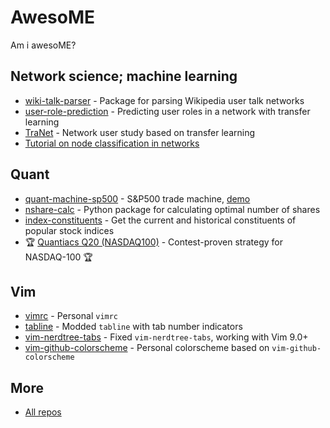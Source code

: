 # AwesoME

Am i awesoME?

## Network science; machine learning

* [wiki-talk-parser](https://github.com/yfiua/wiki-talk-parser) - Package for parsing Wikipedia user talk networks
* [user-role-prediction](https://github.com/yfiua/user-role-prediction) - Predicting user roles in a network with transfer learning
* [TraNet](https://github.com/yfiua/TraNet) - Network user study based on transfer learning
* [Tutorial on node classification in networks](https://github.com/yfiua/tutorial-node-classification)

## Quant

* [quant-machine-sp500](https://github.com/yfiua/quant-machine-sp500) - S&P500 trade machine, [demo](https://yfiua.github.io/quant-machine-sp500/index-en.html)
* [nshare-calc](https://github.com/yfiua/nshare-calc) - Python package for calculating optimal number of shares
* [index-constituents](https://github.com/yfiua/index-constituents) - Get the current and historical constituents of popular stock indices
* 🏆 [Quantiacs Q20 (NASDAQ100)](https://quantiacs.com/statistic/15136749) - Contest-proven strategy for NASDAQ-100 🏆

## Vim

* [vimrc](https://github.com/yfiua/vimrc) - Personal ```vimrc```
* [tabline](https://github.com/yfiua/tabline.vim) - Modded ```tabline``` with tab number indicators
* [vim-nerdtree-tabs](https://github.com/yfiua/vim-nerdtree-tabs) - Fixed ```vim-nerdtree-tabs```, working with Vim 9.0+
* [vim-github-colorscheme](https://github.com/yfiua/vim-github-colorscheme) - Personal colorscheme based on ```vim-github-colorscheme```

## More

* [All repos](https://github.com/yfiua?tab=repositories)

<!--
**yfiua/yfiua** is a ✨ _special_ ✨ repository because its `README.md` (this file) appears on your GitHub profile.

Here are some ideas to get you started:

- 🔭 I’m currently working on ...
- 🌱 I’m currently learning ...
- 👯 I’m looking to collaborate on ...
- 🤔 I’m looking for help with ...
- 💬 Ask me about ...
- 📫 How to reach me: ...
- 😄 Pronouns: ...
- ⚡ Fun fact: ...
-->
